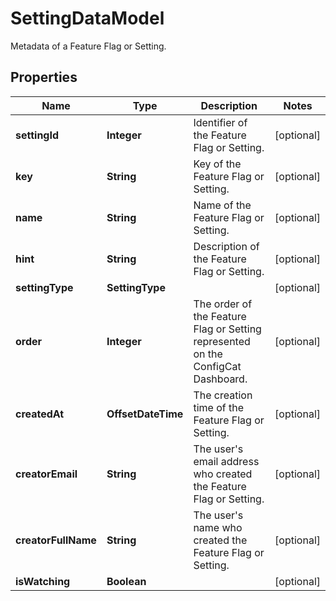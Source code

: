 

# SettingDataModel

Metadata of a Feature Flag or Setting.

## Properties

| Name | Type | Description | Notes |
|------------ | ------------- | ------------- | -------------|
|**settingId** | **Integer** | Identifier of the Feature Flag or Setting. |  [optional] |
|**key** | **String** | Key of the Feature Flag or Setting. |  [optional] |
|**name** | **String** | Name of the Feature Flag or Setting. |  [optional] |
|**hint** | **String** | Description of the Feature Flag or Setting. |  [optional] |
|**settingType** | **SettingType** |  |  [optional] |
|**order** | **Integer** | The order of the Feature Flag or Setting represented on the ConfigCat Dashboard. |  [optional] |
|**createdAt** | **OffsetDateTime** | The creation time of the Feature Flag or Setting. |  [optional] |
|**creatorEmail** | **String** | The user&#39;s email address who created the Feature Flag or Setting. |  [optional] |
|**creatorFullName** | **String** | The user&#39;s name who created the Feature Flag or Setting. |  [optional] |
|**isWatching** | **Boolean** |  |  [optional] |



